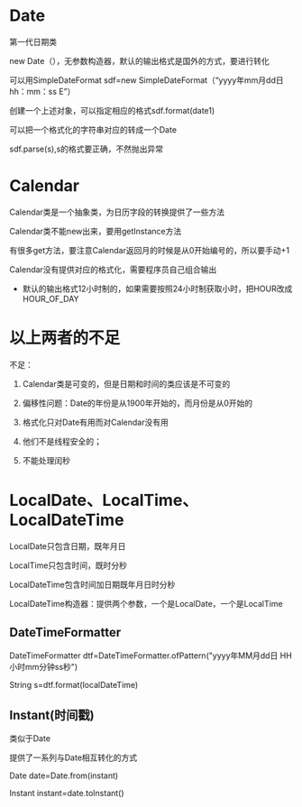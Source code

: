 # Date

第一代日期类

new Date（），无参数构造器，默认的输出格式是国外的方式，要进行转化

可以用SimpleDateFormat sdf=new SimpleDateFormat（“yyyy年mm月dd日	hh：mm：ss	E”）

创建一个上述对象，可以指定相应的格式sdf.format(date1)

可以把一个格式化的字符串对应的转成一个Date

sdf.parse(s),s的格式要正确，不然抛出异常	

# Calendar

Calendar类是一个抽象类，为日历字段的转换提供了一些方法

Calendar类不能new出来，要用getInstance方法

有很多get方法，要注意Calendar返回月的时候是从0开始编号的，所以要手动+1

Calendar没有提供对应的格式化，需要程序员自己组合输出

- 默认的输出格式12小时制的，如果需要按照24小时制获取小时，把HOUR改成HOUR_OF_DAY

# 以上两者的不足

不足：

1. Calendar类是可变的，但是日期和时间的类应该是不可变的

2. 偏移性问题：Date的年份是从1900年开始的，而月份是从0开始的

3. 格式化只对Date有用而对Calendar没有用

4. 他们不是线程安全的；

5. 不能处理闰秒

   

# LocalDate、LocalTime、LocalDateTime

LocalDate只包含日期，既年月日

LocalTime只包含时间，既时分秒

LocalDateTime包含时间加日期既年月日时分秒



LocalDateTime构造器：提供两个参数，一个是LocalDate，一个是LocalTime

## DateTimeFormatter

DateTimeFormatter dtf=DateTimeFormatter.ofPattern("yyyy年MM月dd日 HH小时mm分钟ss秒")

String s=dtf.format(localDateTime)

## Instant(时间戳)

类似于Date

提供了一系列与Date相互转化的方式

Date date=Date.from(instant)

Instant instant=date.toInstant()

​	
